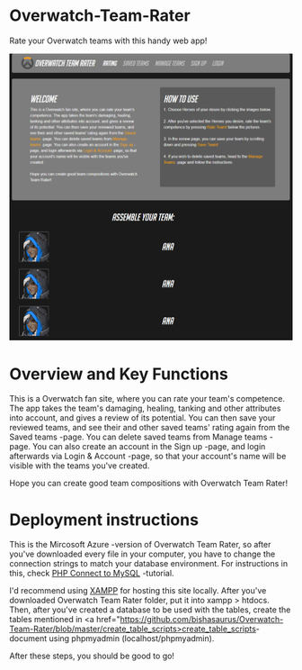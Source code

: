 # Overwatch-Team-Rater
Rate your Overwatch teams with this handy web app!

![Home page view](https://github.com/bishasaurus/Overwatch-Team-Rater/blob/master/screenshots/owtr_home.PNG)

<h1>Overview and Key Functions</h1>

<p>This is a Overwatch fan site, where you can rate your team's competence. The app takes the team's damaging, healing, tanking and other attributes into account, and gives a review of its potential. You can then save your reviewed teams, and see their and other saved teams' rating again from the Saved teams -page. You can delete saved teams from Manage teams -page. You can also create an account in the Sign up -page, and login afterwards via Login & Account -page, so that your account's name will be visible with the teams you've created. 

Hope you can create good team compositions with Overwatch Team Rater!</p>





<h1>Deployment instructions</h1>

<p>This is the Mircosoft Azure -version of Overwatch Team Rater, so after you've downloaded every file in your computer, you have to change the connection strings to match your database environment. For instructions in this, check <a href="https://www.w3schools.com/php/php_mysql_connect.asp">PHP Connect to MySQL</a> -tutorial.
  
I'd recommend using <a href="https://www.apachefriends.org/download.html">XAMPP</a> for hosting this site locally. After you've downloaded Overwatch Team Rater folder, put it into xampp > htdocs. Then, after you've created a database to be used with the tables, create the tables mentioned in <a href="https://github.com/bishasaurus/Overwatch-Team-Rater/blob/master/create_table_scripts>create_table_scripts</a>-document using phpmyadmin (localhost/phpmyadmin).
  
After these steps, you should be good to go!</p>
